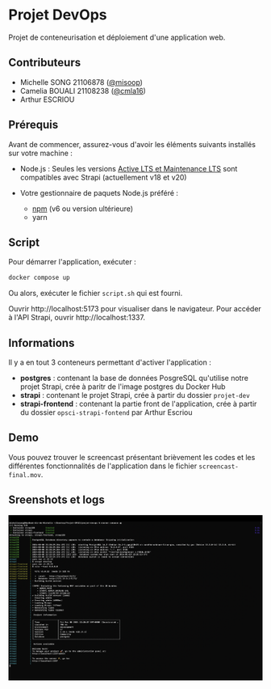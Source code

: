 # Projet DevOps


Projet de conteneurisation et déploiement d'une application web.


## Contributeurs

- Michelle SONG 21106878 ([@misoop](https://github.com/misoop))
- Camelia BOUALI 21108238 ([@cmla16](https://github.com/cmla16))
- Arthur ESCRIOU


## Prérequis

Avant de commencer, assurez-vous d'avoir les éléments suivants installés sur votre machine :

- Node.js : Seules les versions [Active LTS et Maintenance LTS](https://nodejs.org/en/about/previous-releases) sont compatibles avec Strapi (actuellement v18 et v20)

- Votre gestionnaire de paquets Node.js préféré :
    - [npm](https://docs.npmjs.com/cli/v6/commands/npm-install) (v6 ou version ultérieure)
    - yarn



## Script

Pour démarrer l'application, exécuter : 

```bash
docker compose up
```

Ou alors, exécuter le fichier `script.sh` qui est fourni.

Ouvrir http://localhost:5173 pour visualiser dans le navigateur.
Pour accéder à l'API Strapi, ouvrir http://localhost:1337.


## Informations

Il y a en tout 3 conteneurs permettant d'activer l'application :
- **postgres** : contenant la base de données PosgreSQL qu'utilise notre projet Strapi, crée à paritr de l'image postgres du Docker Hub
- **strapi** : contenant le projet Strapi, crée à partir du dossier `projet-dev`
- **strapi-frontend** : contenant la partie front de l'application, crée à partir du dossier `opsci-strapi-fontend` par Arthur Escriou


## Demo

Vous pouvez trouver le screencast présentant brièvement les codes et les différentes fonctionnalités de l'application dans le fichier `screencast-final.mov`.


## Sreenshots et logs

![Capture d'écran des logs](logs.png)
